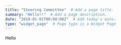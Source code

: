 ```yaml
---
title: "Steering Committee"  # Add a page title.
summary: "Hello!!"  # Add a page description.
date: "2019-01-01T00:00:00Z"  # Add today's date.
type: "widget_page"  # Page type is a Widget Page
---
```


Hello